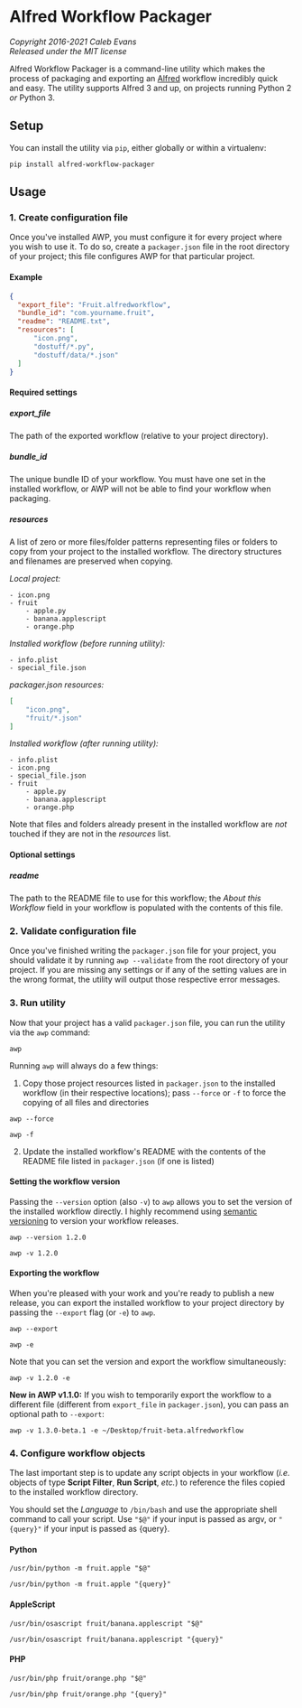 # Alfred Workflow Packager

*Copyright 2016-2021 Caleb Evans*  
*Released under the MIT license*

Alfred Workflow Packager is a command-line utility which makes the process of
packaging and exporting an [Alfred](https://www.alfredapp.com/) workflow
incredibly quick and easy. The utility supports Alfred 3 and up, on projects running Python 2 *or* Python 3.

## Setup

You can install the utility via `pip`, either globally or within a virtualenv:

```
pip install alfred-workflow-packager
```

## Usage

### 1. Create configuration file

Once you've installed AWP, you must configure it for every project where you
wish to use it. To do so, create a `packager.json` file in the root directory of
your project; this file configures AWP for that particular project.

#### Example

```json
{
  "export_file": "Fruit.alfredworkflow",
  "bundle_id": "com.yourname.fruit",
  "readme": "README.txt",
  "resources": [
      "icon.png",
      "dostuff/*.py",
      "dostuff/data/*.json"
  ]
}
```

#### Required settings

##### export_file

The path of the exported workflow (relative to your project directory).

##### bundle_id

The unique bundle ID of your workflow. You must have one set in the installed
workflow, or AWP will not be able to find your workflow when packaging.

##### resources

A list of zero or more files/folder patterns representing files or folders to
copy from your project to the installed workflow. The directory structures and
filenames are preserved when copying.

*Local project:*

```
- icon.png
- fruit
    - apple.py
    - banana.applescript
    - orange.php
```

*Installed workflow (before running utility):*

```
- info.plist
- special_file.json
```

*packager.json resources:*

```json
[
    "icon.png",
    "fruit/*.json"
]
```

*Installed workflow (after running utility):*

```
- info.plist
- icon.png
- special_file.json
- fruit
    - apple.py
    - banana.applescript
    - orange.php
```

Note that files and folders already present in the installed workflow are *not*
touched if they are not in the *resources* list.

#### Optional settings

##### readme

The path to the README file to use for this workflow; the *About this Workflow*
field in your workflow is populated with the contents of this file.

### 2. Validate configuration file

Once you've finished writing the `packager.json` file for your project, you
should validate it by running `awp --validate` from the root directory of your
project. If you are missing any settings or if any of the setting values are in
the wrong format, the utility will output those respective error messages.

### 3. Run utility

Now that your project has a valid `packager.json` file, you can run the utility
via the `awp` command:

```
awp
```

Running `awp` will always do a few things:

1. Copy those project resources listed in `packager.json` to the installed
workflow (in their respective locations); pass `--force` or `-f` to force the copying of all files and directories

```
awp --force
```

```
awp -f
```

2. Update the installed workflow's README with the contents of the README file
listed in `packager.json` (if one is listed)

#### Setting the workflow version

Passing the `--version` option (also `-v`) to `awp` allows you to set the
version of the installed workflow directly. I highly recommend using [semantic
versioning](http://semver.org/) to version your workflow releases.

```
awp --version 1.2.0
```

```
awp -v 1.2.0
```

#### Exporting the workflow

When you're pleased with your work and you're ready to publish a new release,
you can export the installed workflow to your project directory by passing the
`--export` flag (or `-e`) to `awp`.

```
awp --export
```

```
awp -e
```

Note that you can set the version and export the workflow simultaneously:

```
awp -v 1.2.0 -e
```

**New in AWP v1.1.0:** If you wish to temporarily export the workflow to a
different file (different from `export_file` in `packager.json`), you can
pass an optional path to `--export`:

```
awp -v 1.3.0-beta.1 -e ~/Desktop/fruit-beta.alfredworkflow
```

### 4. Configure workflow objects

The last important step is to update any script objects in your workflow (*i.e.*
objects of type **Script Filter**, **Run Script**, *etc.*) to reference the
files copied to the installed workflow directory.

You should set the *Language* to `/bin/bash` and use the appropriate shell
command to call your script. Use `"$@"` if your input is passed as argv, or
`"{query}"` if your input is passed as {query}.

#### Python

```
/usr/bin/python -m fruit.apple "$@"
```

```
/usr/bin/python -m fruit.apple "{query}"
```

#### AppleScript

```
/usr/bin/osascript fruit/banana.applescript "$@"
```

```
/usr/bin/osascript fruit/banana.applescript "{query}"
```

#### PHP

```
/usr/bin/php fruit/orange.php "$@"
```

```
/usr/bin/php fruit/orange.php "{query}"
```
